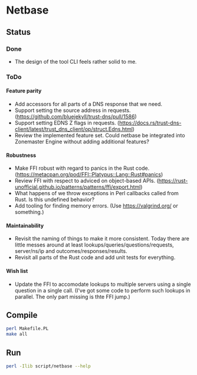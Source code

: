 # Netbase

## Status

### Done

* The design of the tool CLI feels rather solid to me.

### ToDo

#### Feature parity
* Add accessors for all parts of a DNS response that we need.
* Support setting the source address in requests.
  (https://github.com/bluejekyll/trust-dns/pull/1586)
* Support setting EDNS Z flags in requests.
  (https://docs.rs/trust-dns-client/latest/trust_dns_client/op/struct.Edns.html)
* Review the implemented feature set. Could netbase be integrated into
  Zonemaster Engine without adding additional features?

#### Robustness
* Make FFI robust with regard to panics in the Rust code.
  (https://metacpan.org/pod/FFI::Platypus::Lang::Rust#panics)
* Review FFI with respect to adviced on object-based APIs.
  (https://rust-unofficial.github.io/patterns/patterns/ffi/export.html)
* What happens of we throw exceptions in Perl callbacks called from Rust.
  Is this undefined behavior?
* Add tooling for finding memory errors. (Use https://valgrind.org/ or
  something.)

#### Maintainability
* Revisit the naming of things to make it more consistent. Today there are little
  messes around at least lookups/queries/questions/requests, server/ns/ip and
  outcomes/responses/results.
* Revisit all parts of the Rust code and add unit tests for everything.

#### Wish list
* Update the FFI to accomodate lookups to multiple servers using a single
  question in a single call. (I've got some code to perform such lookups in
  parallel. The only part missing is thte FFI jump.)


## Compile

```sh
perl Makefile.PL
make all
```

## Run

```sh
perl -Ilib script/netbase --help
```
